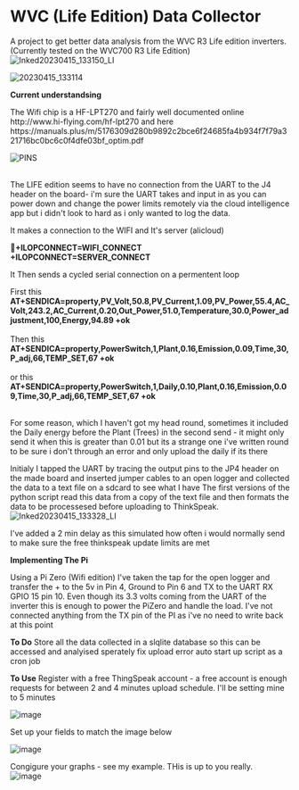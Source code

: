 # WVC (Life Edition) Data Collector
A project to get better data analysis from the WVC R3 Life edition inverters. (Currently tested on the WVC700 R3 Life Edition)
![Inked20230415_133150_LI](https://user-images.githubusercontent.com/18092613/234235327-2c00d303-561b-4173-b354-c25f6d245ed6.jpg)

![20230415_133114](https://user-images.githubusercontent.com/18092613/234233316-eb3c3f2d-cd98-4a34-8e79-3b9246bc3d0d.jpg)

<b>Current understandsing</b>
<p>The Wifi chip is a HF-LPT270 and fairly well documented online http://www.hi-flying.com/hf-lpt270 and here https://manuals.plus/m/5176309d280b9892c2bce6f24685fa4b934f7f79a321716bc0bc6c0f4dfe03bf_optim.pdf
</p>

![PINS](https://user-images.githubusercontent.com/18092613/234236983-367b608f-5a6a-4150-9e70-705137ed0e23.jpg)

<br>
The LIFE edition seems to have no connection from the UART to the J4 header on the board- i'm sure the UART takes and input in as you can power down and change the power limits remotely via the cloud intelligence app but i didn't look to hard as i only wanted to log the data.

It makes a connection to the WIFI and It's server (alicloud) 

<b>+ILOPCONNECT=WIFI_CONNECT</br>
+ILOPCONNECT=SERVER_CONNECT</b>

It Then sends a cycled serial connection on a permentent loop

First this</br>
<b>
AT+SENDICA=property,PV_Volt,50.8,PV_Current,1.09,PV_Power,55.4,AC_Volt,243.2,AC_Current,0.20,Out_Power,51.0,Temperature,30.0,Power_adjustment,100,Energy,94.89
+ok<br></br>
</b>
Then this</br>
<b>
AT+SENDICA=property,PowerSwitch,1,Plant,0.16,Emission,0.09,Time,30,P_adj,66,TEMP_SET,67
+ok
</b></br><br>
or this</br> 
<b>
AT+SENDICA=property,PowerSwitch,1,Daily,0.10,Plant,0.16,Emission,0.09,Time,30,P_adj,66,TEMP_SET,67
+ok</br></br>
</b>
<p>For some reason, which I haven't got my head round, sometimes it included the Daily energy before the Plant (Trees) in the second send - it might only send it when this is greater than 0.01 but its a strange one i've written round to be sure i don't through an error and only upload the daily if its there</p>

Initialy I tapped the UART by tracing the output pins to the JP4 header on the made board and inserted jumper cables to an open logger and collected the data to a text file on a sdcard to see what I have
The first versions of the python script read this data from a copy of the text file and then formats the data to be processesed before uploading to ThinkSpeak.
![Inked20230415_133328_LI](https://user-images.githubusercontent.com/18092613/234235022-c4843dd2-7ab7-402a-93a3-801890a17e90.jpg)

I've  added a 2 min delay as this simulated how often i would normally send to make sure the free thinkspeak update limits are met

<b>Implementing The Pi</b>

Using a Pi Zero (Wifi edition) I've taken the tap for the open logger and transfer the + to the 5v in Pin 4, Ground to Pin 6 and TX to the UART RX GPIO 15 pin 10.  Even though its 3.3 volts  coming from the UART of the inverter this is enough to power the PiZero and handle the load.  I've not connected anything from the TX pin of the PI as i've no need to write back at this point


<b>To Do</b>
Store all the data collected in a slqlite database so this can be accessed and analyised sperately
fix upload error
auto start up script as a cron job

<b>To Use</b>
Register with a free ThingSpeak account - a free account is enough requests for between 2 and 4 minutes upload schedule.  I'll be setting mine to 5 minutes

![image](https://user-images.githubusercontent.com/18092613/233067232-51e05831-b3dd-4651-9f8d-82283e4708a2.png)

Set up your fields to match the image below

![image](https://user-images.githubusercontent.com/18092613/233067452-5f0564bc-e5bf-4e0e-8cfc-6b77060c2096.png)

Congigure your graphs - see my example.  THis is up to you really.  
![image](https://user-images.githubusercontent.com/18092613/233067629-367b6bb4-da00-4a8c-bce7-14bc63fc9550.png)

